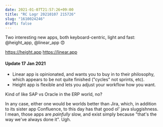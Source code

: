 ```yaml
---
date: 2021-01-07T21:57:26+09:00
title: "RC Logr 20210107 215726"
slug: "1610024246"
draft: false
---
```


Two interesting new apps, both keyboard-centric, light and fast: @height_app, @linear_app 😍

https://height.app
https://linear.app

#### Update 17 Jan 2021

* Linear app is opinionated, and wants you to buy in to their philosophy, which appears to be not quite finished ("cycles" not sprints, etc). 
* Height app is flexible and lets you adjust your workflow how you want. 

Kind of like SAP vs Oracle in the ERP world, no?  
  
In any case, either one would be worlds better than Jira, which, in addition to its sister app Confluence, to this day has that good ol' java sluggishness. I mean, those apps are _painfully_ slow, and exist simply because "that's the way we've always done it". Ugh.

